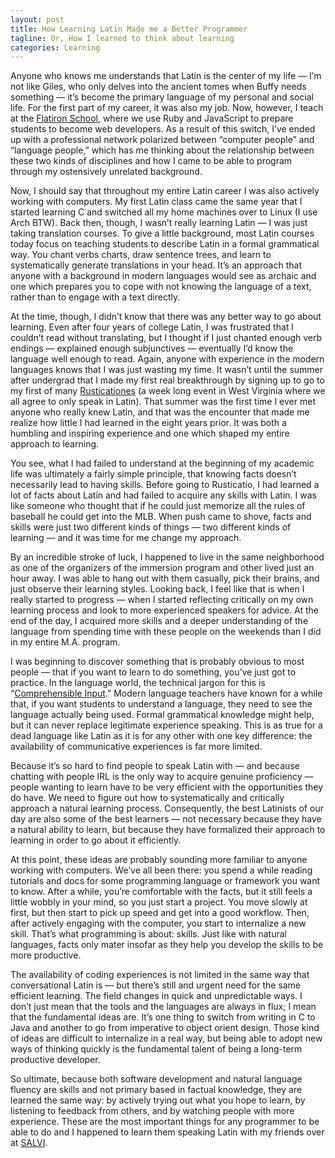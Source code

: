 ```yaml
---
layout: post
title: How Learning Latin Made me a Better Programmer
tagline: Or, How I learned to think about learning
categories: Learning
---
```


Anyone who knows me understands that Latin is the center of my life — I’m not like Giles, who only delves into the ancient tomes when Buffy needs something — it’s become the primary language of my personal and social life. For the first part of my career, it was also my job. Now, however, I teach at the [Flatiron School](https://flatironschool.com/), where we use Ruby and JavaScript to prepare students to become web developers. As a result of this switch, I’ve ended up with a professional network polarized between “computer people” and “language people,” which has me thinking about the relationship between these two kinds of disciplines and how I came to be able to program through my ostensively unrelated background.

Now, I should say that throughout my entire Latin career I was also actively working with computers. My first Latin class came the same year that I started learning C and switched all my home machines over to Linux (I use Arch BTW). Back then, though, I wasn’t really learning Latin — I was just taking translation courses. To give a little background, most Latin courses today focus on teaching students to describe Latin in a formal grammatical way. You chant verbs charts, draw sentence trees, and learn to systematically generate translations in your head. It’s an approach that anyone with a background in modern languages would see as archaic and one which prepares you to cope with not knowing the language of a text, rather than to engage with a text directly.

At the time, though, I didn’t know that there was any better way to go about learning. Even after four years of college Latin, I was frustrated that I couldn’t read without translating, but I thought if I just chanted enough verb endings — explained enough subjunctives — eventually I’d know the language well enough to read. Again, anyone with experience in the modern languages knows that I was just wasting my time. It wasn’t until the summer after undergrad that I made my first real breakthrough by signing up to go to my first of many [Rusticationes](http://latin.org/wordpress/rusticatio-2/) (a week long event in West Virginia where we all agree to only speak in Latin). That summer was the first time I ever met anyone who really knew Latin, and that was the encounter that made me realize how little I had learned in the eight years prior. It was both a humbling and inspiring experience and one which shaped my entire approach to learning.

You see, what I had failed to understand at the beginning of my academic life was ultimately a fairly simple principle, that knowing facts doesn’t necessarily lead to having skills. Before going to Rusticatio, I had learned a lot of facts about Latin and had failed to acquire any skills with Latin. I was like someone who thought that if he could just memorize all the rules of baseball he could get into the MLB. When push came to shove, facts and skills were just two different kinds of things — two different kinds of learning — and it was time for me change my approach.

By an incredible stroke of luck, I happened to live in the same neighborhood as one of the organizers of the immersion program and other lived just an hour away. I was able to hang out with them casually, pick their brains, and just observe their learning styles. Looking back, I feel like that is when I really started to progress — when I started reflecting critically on my own learning process and look to more experienced speakers for advice. At the end of the day, I acquired more skills and a deeper understanding of the language from spending time with these people on the weekends than I did in my entire M.A. program.

I was beginning to discover something that is probably obvious to most people — that if you want to learn to do something, you’ve just got to practice. In the language world, the technical jargon for this is “[Comprehensible Input](https://en.wikipedia.org/wiki/Input_hypothesis).” Modern language teachers have known for a while that, if you want students to understand a language, they need to see the language actually being used. Formal grammatical knowledge might help, but it can never replace legitimate experience speaking. This is as true for a dead language like Latin as it is for any other with one key difference: the availability of communicative experiences is far more limited.

Because it’s so hard to find people to speak Latin with — and because chatting with people IRL is the only way to acquire genuine proficiency — people wanting to learn have to be very efficient with the opportunities they do have. We need to figure out how to systematically and critically approach a natural learning process. Consequently, the best Latinists of our day are also some of the best learners — not necessary because they have a natural ability to learn, but because they have formalized their approach to learning in order to go about it efficiently.

At this point, these ideas are probably sounding more familiar to anyone working with computers. We’ve all been there: you spend a while reading tutorials and docs for some programming language or framework you want to know. After a while, you’re comfortable with the facts, but it still feels a little wobbly in your mind, so you just start a project. You move slowly at first, but then start to pick up speed and get into a good workflow. Then, after actively engaging with the computer, you start to internalize a new skill. That’s what programming is about: skills. Just like with natural languages, facts only mater insofar as they help you develop the skills to be more productive.

The availability of coding experiences is not limited in the same way that conversational Latin is — but there’s still and urgent need for the same efficient learning. The field changes in quick and unpredictable ways. I don’t just mean that the tools and the languages are always in flux; I mean that the fundamental ideas are. It’s one thing to switch from writing in C to Java and another to go from imperative to object orient design. Those kind of ideas are difficult to internalize in a real way, but being able to adopt new ways of thinking quickly is the fundamental talent of being a long-term productive developer.

So ultimate, because both software development and natural language fluency are skills and not primary based in factual knowledge, they are learned the same way: by actively trying out what you hope to learn, by listening to feedback from others, and by watching people with more experience. These are the most important things for any programmer to be able to do and I happened to learn them speaking Latin with my friends over at [SALVI](http://latin.org/wordpress/rusticatio-2/).
